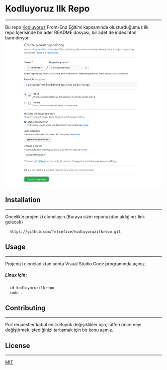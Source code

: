 # Kodluyoruz Ilk Repo
---

Bu repo [Kodluyoruz](https://kodluyoruz.org/) Front-End Eğitimi kapsamında oluşturduğumuz ilk repo.İçerisinde bir ader README dosyası, bir adet de index.html barındırıyor.
![](/kodluyoruzilkrep.png)


## Installation
---

Öncelikle projenizi clonelayın.(Buraya sizin reponuzdan aldığınız link gelecek)
```
  https://github.com/felsefice/kodluyoruzilkrepo.git

``` 

## Usage
---

Projenizi cloneladıktan sonta Visual Studio Code programında açınız.

##### Linux için:
```
  cd kodluyoruzilkrepo
  code .
```

## Contributing
---

Pull requestler kabul edilir.Büyük değişiklikler için, lütfen önce neyi değiştirmek istediğinizi tartışmak için bir konu açınız.

## License
---

[MIT](MIT) 

